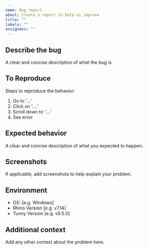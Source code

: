 ```yaml
---
name: Bug report
about: Create a report to help us improve
title: ""
labels: ""
assignees: ""
---
```


## Describe the bug

A clear and concise description of what the bug is.

## To Reproduce

Steps to reproduce the behavior:

1. Go to '...'
1. Click on '....'
1. Scroll down to '....'
1. See error

## Expected behavior

A clear and concise description of what you expected to happen.

## Screenshots

If applicable, add screenshots to help explain your problem.

## Environment

- OS: [e.g. Windows]
- Rhino Version [e.g. v7.14]
- Tunny Version [e.g. v0.5.0]

## Additional context

Add any other context about the problem here.
